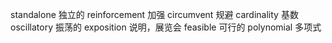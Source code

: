 standalone 独立的
reinforcement 加强
circumvent 规避
cardinality 基数
oscillatory 振荡的
exposition 说明，展览会
feasible 可行的
polynomial 多项式
